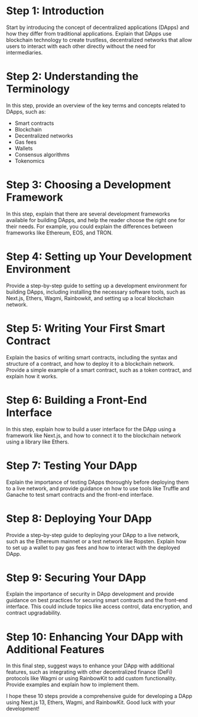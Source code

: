 # Step 1: Introduction

Start by introducing the concept of decentralized applications (DApps) and how they differ from traditional applications. Explain that DApps use blockchain technology to create trustless, decentralized networks that allow users to interact with each other directly without the need for intermediaries.

# Step 2: Understanding the Terminology

In this step, provide an overview of the key terms and concepts related to DApps, such as:

- Smart contracts
- Blockchain
- Decentralized networks
- Gas fees
- Wallets
- Consensus algorithms
- Tokenomics

# Step 3: Choosing a Development Framework

In this step, explain that there are several development frameworks available for building DApps, and help the reader choose the right one for their needs. For example, you could explain the differences between frameworks like Ethereum, EOS, and TRON.

# Step 4: Setting up Your Development Environment

Provide a step-by-step guide to setting up a development environment for building DApps, including installing the necessary software tools, such as Next.js, Ethers, Wagmi, Rainbowkit, and setting up a local blockchain network.

# Step 5: Writing Your First Smart Contract

Explain the basics of writing smart contracts, including the syntax and structure of a contract, and how to deploy it to a blockchain network. Provide a simple example of a smart contract, such as a token contract, and explain how it works.

# Step 6: Building a Front-End Interface

In this step, explain how to build a user interface for the DApp using a framework like Next.js, and how to connect it to the blockchain network using a library like Ethers.

# Step 7: Testing Your DApp

Explain the importance of testing DApps thoroughly before deploying them to a live network, and provide guidance on how to use tools like Truffle and Ganache to test smart contracts and the front-end interface.

# Step 8: Deploying Your DApp

Provide a step-by-step guide to deploying your DApp to a live network, such as the Ethereum mainnet or a test network like Ropsten. Explain how to set up a wallet to pay gas fees and how to interact with the deployed DApp.

# Step 9: Securing Your DApp

Explain the importance of security in DApp development and provide guidance on best practices for securing smart contracts and the front-end interface. This could include topics like access control, data encryption, and contract upgradability.

# Step 10: Enhancing Your DApp with Additional Features

In this final step, suggest ways to enhance your DApp with additional features, such as integrating with other decentralized finance (DeFi) protocols like Wagmi or using RainbowKit to add custom functionality. Provide examples and explain how to implement them.

I hope these 10 steps provide a comprehensive guide for developing a DApp using Next.js 13, Ethers, Wagmi, and RainbowKit. Good luck with your development!

